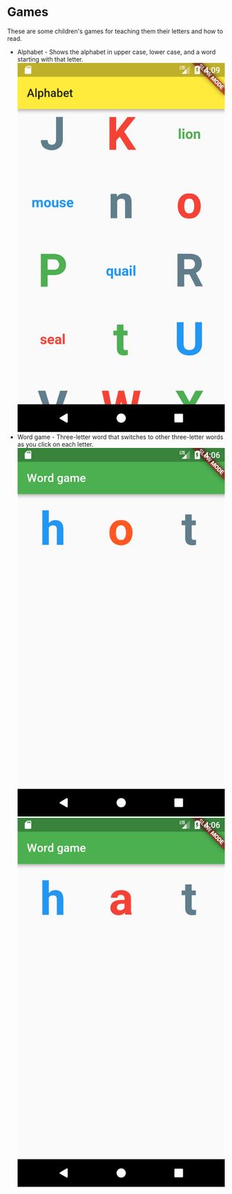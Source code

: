 # Games

These are some children's games for teaching them their letters and how to read.

- Alphabet - Shows the alphabet in upper case, lower case, and a word starting with that letter.
![alphabet screenshot](/alphabet/alphabet_screenshot.png?raw=true "Alphabet screenshot")
- Word game - Three-letter word that switches to other three-letter words as you click on each letter.
![hot screenshot](/word_game/hot_screenshot.png?raw=true "hot screenshot")
![hat screenshot](/word_game/hat_screenshot.png?raw=true "hat screenshot")